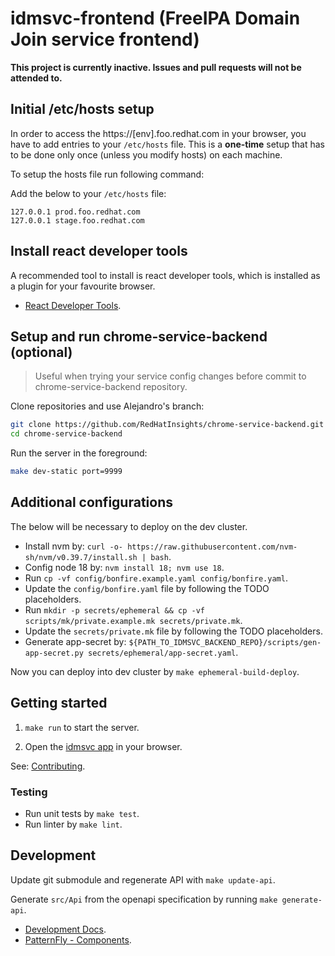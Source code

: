 # idmsvc-frontend (FreeIPA Domain Join service frontend)

**This project is currently inactive.  Issues and pull requests will
not be attended to.**

## Initial /etc/hosts setup

In order to access the https://[env].foo.redhat.com in your browser, you have to add entries to your `/etc/hosts` file. This is a **one-time** setup that has to be done only once (unless you modify hosts) on each machine.

To setup the hosts file run following command:

Add the below to your `/etc/hosts` file:

```
127.0.0.1 prod.foo.redhat.com
127.0.0.1 stage.foo.redhat.com
```

## Install react developer tools

A recommended tool to install is react developer tools, which is installed as a plugin for your
favourite browser.

- [React Developer Tools](https://react.dev/learn/react-developer-tools).

## Setup and run chrome-service-backend (optional)

> Useful when trying your service config changes
> before commit to chrome-service-backend repository.

Clone repositories and use Alejandro's branch:

```bash
git clone https://github.com/RedHatInsights/chrome-service-backend.git -o upstream
cd chrome-service-backend
```

Run the server in the foreground:
```bash
make dev-static port=9999
```

## Additional configurations

The below will be necessary to deploy on the dev cluster.

- Install nvm by: `curl -o- https://raw.githubusercontent.com/nvm-sh/nvm/v0.39.7/install.sh | bash`.
- Config node 18 by: `nvm install 18; nvm use 18`.
- Run `cp -vf config/bonfire.example.yaml config/bonfire.yaml`.
- Update the `config/bonfire.yaml` file by following the TODO
  placeholders.
- Run `mkdir -p secrets/ephemeral && cp -vf scripts/mk/private.example.mk secrets/private.mk`.
- Update the `secrets/private.mk` file by following the TODO
  placeholders.
- Generate app-secret by: `${PATH_TO_IDMSVC_BACKEND_REPO}/scripts/gen-app-secret.py secrets/ephemeral/app-secret.yaml`.

Now you can deploy into dev cluster by `make ephemeral-build-deploy`.

## Getting started

1. `make run` to start the server.

2. Open the [idmsvc app][idmsvc_app] in your browser.

See: [Contributing](./docs/CONTRIBUTING.md).

### Testing

- Run unit tests by `make test`.
- Run linter by `make lint`.

## Development

Update git submodule and regenerate API with `make update-api`.

Generate `src/Api` from the openapi specification by running `make generate-api`.

* [Development Docs](docs/INDEX.md).
* [PatternFly - Components][patternfly].

[idmsvc_app]: https://stage.foo.redhat.com:1337/settings/idmsvc
[patternfly]: https://www.patternfly.org/components/all-components
[frontend_use_proxy]: https://github.com/RedHatInsights/frontend-components/tree/master/packages/config#useproxy
